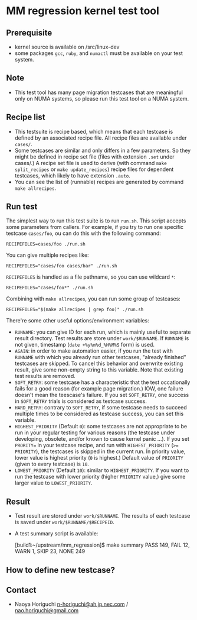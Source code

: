 # MM regression kernel test tool

## Prerequisite

- kernel source is available on /src/linux-dev
- some packages `gcc`, `ruby`, and `numactl` must be available on your test system.

## Note

- This test tool has many page migration testcases that are meaningful only
  on NUMA systems, so please run this test tool on a NUMA system.

## Recipe list

- This testsuite is recipe based, which means that each testcase is defined
  by an associated recipe file. All recipe files are available under `cases/`.
- Some testcases are similar and only differs in a few parameters. So they might
  be defined in recipe set file (files with extension `.set` under cases/.)
  A recipe set file is used to derive (with command `make split_recipes` or
  `make update_recipes`) recipe files for dependent testcases,
  which likely to have extension `.auto`.
- You can see the list of (runnable) recipes are generated by command `make allrecipes`.

## Run test

The simplest way to run this test suite is to run `run.sh`.
This script accepts some parameters from callers.
For example, if you try to run one specific testcase `cases/foo`,
ou can do this with the following command:

    RECIPEFILES=cases/foo ./run.sh

You can give multiple recipes like:

    RECIPEFILES="cases/foo cases/bar" ./run.sh

`RECIPEFILES` is handled as a file pathname, so you can use wildcard `*`:

    RECIPEFILES="cases/foo*" ./run.sh

Combining with `make allrecipes`, you can run some group of testcases:

    RECIPEFILES="$(make allrecipes | grep foo)" ./run.sh

There're some other useful options/environment variables:
- `RUNNAME`: you can give ID for each run, which is mainly useful to separate
  result directory. Test results are store under `work/$RUNNAME`. If `RUNNAME`
  is not given, timestamp (`date +%y%m%d_%H%M%S` form) is used.
- `AGAIN`: in order to make automation easier, if you run the test with `RUNNAME`
  with which you already run other testcases, "already finished" testcases
  are skipped. To cancel this behavior and overwrite existing result, give
  some non-empty string to this variable. Note that existing test results
  are removed.
- `SOFT_RETRY`: some testcase has a characteristic that the test occationally
  fails for a good reason (for example page migration.) IOW, one failure
  doesn't mean the teescase's failure. If you set `SOFT_RETRY`, one success
  in `SOFT_RETRY` trials is considered as testcase success.
- `HARD_RETRY`: contrary to `SOFT_RETRY`, if some testcase needs to succeed
  multiple times to be considered as testcase success, you can set this
  variable.
- `HIGHEST_PRIORITY` (Default `0`): some testcases are not appropriate to be
  run in your regular testing for various reasons (the testcase under
  developing, obsolete, and/or known to cause kernel panic ...).
  If you set `PRORITY=` in your testcase recipe, and run with
  `HIGHEST_PRIORITY` (`>= PRIORITY`), the testcases is skipped in the current
  run. In priority value, lower value is highest priority (`0` is highest.)
  Default value of `PRIORITY` (given to every testcase) is `10`.
- `LOWEST_PRIORITY` (Default `10`): similar to `HIGHEST_PRIORITY`. If you want
  to run the testcase with lower priority (higher `PRIORITY` value,) give
  some larger value to `LOWEST_PRIORITY`.

## Result

- Test result are stored under `work/$RUNNAME`. The results of each testcase
  is saved under `work/$RUNNAME/$RECIPEID`.
- A test summary script is available:

    [build1:~/upstream/mm_regression]$ make summary
    PASS 149, FAIL 12, WARN 1, SKIP 23, NONE 249

## How to define new testcase?

## Contact
- Naoya Horiguchi <n-horiguchi@ah.jp.nec.com> / <nao.horiguchi@gmail.com>
